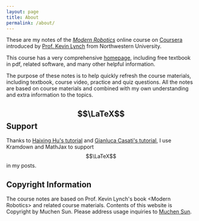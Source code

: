 ```yaml
---
layout: page
title: About
permalink: /about/
---
```


These are my notes of the [*Modern Robotics*](http://hades.mech.northwestern.edu/index.php/Modern_Robotics) online course on [Coursera](https://www.coursera.org/specializations/modernrobotics) introduced by [Prof. Kevin Lynch](https://www.mccormick.northwestern.edu/research-faculty/directory/profiles/lynch-kevin.html) from Northwestern University. 

This course has a very comprehensive [homepage](http://hades.mech.northwestern.edu/index.php/Modern_Robotics), including free textbook in pdf, related software, and many other helpful information. 

The purpose of these notes is to help quickly refresh the course materials, including textbook, course video, practice and quiz questions. All the notes are based on course materials and combined with my own understanding and extra information to the topics.

## $$\LaTeX$$ Support

Thanks to [Haixing Hu's tutorial](https://haixing-hu.github.io/programming/2013/09/20/how-to-use-mathjax-in-jekyll-generated-github-pages/) and [Gianluca Casati's tutorial](https://g14n.info/2014/09/math-on-github-pages/), I use Kramdown and MathJax to support $$\LaTeX$$ in my posts.

## Copyright Information

The course notes are based on Prof. Kevin Lynch's book \<Modern Robotics\> and related course materials. Contents of this website is Copyright by Muchen Sun. Please address usage inquiries to [Muchen Sun](mailto:muchensun2021@u.northwestern.edu).

